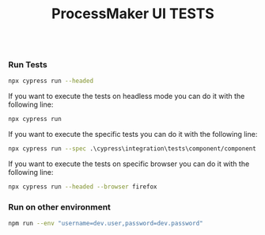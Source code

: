 <div align="center">
  <h1>ProcessMaker UI TESTS</h1>
  <br/>
  <br/>
</div>


### Run Tests 
```sh
npx cypress run --headed
```

If you want to execute the tests on headless mode you can do it with the following line:
```sh
npx cypress run
```

If you want to execute the specific tests you can do it with the following line:
```sh
npx cypress run --spec .\cypress\integration\tests\component/component.spec.js
```

If you want to execute the tests on specific browser you can do it with the following line:
```sh
npx cypress run --headed --browser firefox
```

### Run on other environment
```sh
npm run --env "username=dev.user,password=dev.password"
```

